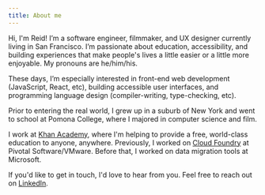 ```yaml
---
title: About me
---
```


Hi, I'm Reid! I’m a software engineer, filmmaker, and UX designer currently living in San Francisco. I’m passionate about education, accessibility, and building experiences that make people's lives a little easier or a little more enjoyable. My pronouns are he/him/his.

These days, I’m especially interested in front-end web development (JavaScript, React, etc), building accessible user interfaces, and programming language design (compiler-writing, type-checking, etc).

Prior to entering the real world, I grew up in a suburb of New York and went to school at Pomona College, where I majored in computer science and film.

I work at [Khan Academy](https://www.khanacademy.org/), where I'm helping to provide a free, world-class education to anyone, anywhere. Previously, I worked on [Cloud Foundry](https://www.cloudfoundry.org/) at Pivotal Software/VMware. Before that, I worked on data migration tools at Microsoft.

If you'd like to get in touch, I'd love to hear from you. Feel free to reach out on [LinkedIn](https://linkedin.com/in/reidmit).
